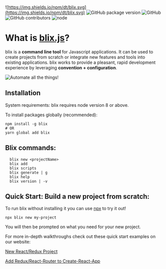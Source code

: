![https://img.shields.io/npm/dt/blix.svg](https://img.shields.io/npm/dt/blix.svg) ![GitHub package version](https://img.shields.io/github/package-json/v/badges/shields.svg) 
![GitHub](https://img.shields.io/github/license/mashape/apistatus.svg) 
![GitHub contributors](https://img.shields.io/github/contributors/blixjs/blix.svg) ![node](https://img.shields.io/node/v/blix.svg)




# What is [blix.js](https://blixjs.com)?

blix is a **command line tool** for Javascript applications. It can be used to create projects from scratch or integrate new features and tools into existing applications. blix works to provide a pleasant, rapid development experience by leveraging **convention + configuration**. 

![Automate all the things!](https://imgur.com/TfXuJlH.jpg)

## Installation

System requirements: blix requires node version 8 or above. 

To install packages globally (recommended):

```
npm install -g blix
# OR
yarn global add blix 
```

## Blix commands: 
```
  blix new <projectName>
  blix add
  blix scripts
  blix generate | g
  blix help
  blix version | -v
```  

## Quick Start: Build a new project from scratch:

To run blix without installing it you can use [npx](https://medium.com/@maybekatz/introducing-npx-an-npm-package-runner-55f7d4bd282b) to try it out!

```
npx blix new my-project 
```

You will then be prompted on what you need for your new project. 

For more in-depth walkthroughs check out these quick start examples on our website:

[New React/Redux Project](https://blixjs.com/quick-start-examples/new-react-redux-project)


[Add Redux/React-Router to Create-React-App](https://blixjs.com/quick-start-examples/create-new-react-react-router-redux-project)



